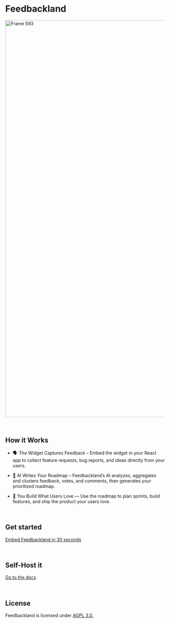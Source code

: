 # Feedbackland

<img width="2473" height="1251" alt="Frame 593" src="https://github.com/user-attachments/assets/5ec7fd85-75a6-4752-b6f7-188afa7a6b1e" />

&nbsp;

## How it Works

- 🗣️ The Widget Captures Feedback – Embed the widget in your React app to collect feature requests, bug reports, and ideas directly from your users.

- 🤖 AI Writes Your Roadmap – Feedbackland’s AI analyzes, aggregates and clusters feedback, votes, and comments, then generates your prioritized roadmap.

- 🚀 You Build What Users Love — Use the roadmap to plan sprints, build features, and ship the product your users love.

&nbsp;
&nbsp;
&nbsp;

## Get started

[Embed Feedbackland in 30 seconds](http://feedbackland.com/#embed)

&nbsp;
&nbsp;
&nbsp;

## Self-Host it

[Go to the docs](https://github.com/feedbackland/feedbackland/blob/main/SELFHOSTING.md)

&nbsp;
&nbsp;
&nbsp;

## License

Feedbackland is licensed under [AGPL 3.0.](https://github.com/feedbackland/feedbackland?tab=AGPL-3.0-1-ov-file)
